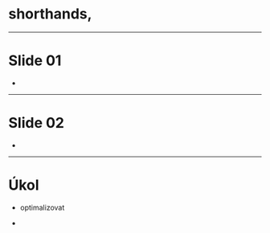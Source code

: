 <!-- .slide: data-state="c-slide-inter" -->

# shorthands,

---

# Slide 01

>>>
*

---

# Slide 02

>>>
*

---

<!-- .slide: data-state="c-slide-task" -->

# Úkol

* optimalizovat

>>>
*
